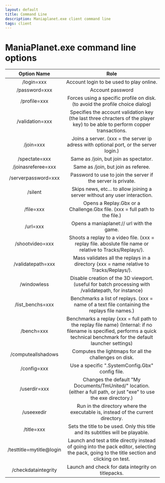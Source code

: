 ```yaml
---
layout: default
title: Command Line
description: Maniaplanet.exe client command line
tags: client
---
```


# ManiaPlanet.exe command line options

| Option Name              | Role                                                                                                                                                                          |
|:------------------------:|:-----------------------------------------------------------------------------------------------------------------------------------------------------------------------------:|
| /login=xxx               | Account login to be used to play online.                                                                                                                                      |
| /password=xxx            | Account password                                                                                                                                                              |
| /profile=xxx             | Forces using a specific profile on disk. (to avoid the profile choice dialog)                                                                                                 |
| /validation=xxx          | Specifies the account validation key (the last three chracters of the player key) to be able to perform copper transactions.                                                  |
| /join=xxx                | Joins a server. (xxx = the server ip adress with optional port, or the server login.)                                                                                         |
| /spectate=xxx            | Same as /join, but join as spectator.                                                                                                                                         |
| /joinasreferee=xxx       | Same as /join, but join as referee.                                                                                                                                           |
| /serverpassword=xxx      | Password to use to join the server if the server is private.                                                                                                                  |
| /silent                  | Skips news, etc... to allow joining a server without any user interaction.                                                                                                    |
| /file=xxx                | Opens a Replay.Gbx or a Challenge.Gbx file. (xxx = full path to the file.)                                                                                                    |
| /url=xxx                 | Opens a maniaplanet:// url with the game.                                                                                                                                     |
| /shootvideo=xxx          | Shoots a replay to a video file. (xxx = replay file. aboslute file name or relative to Tracks/Replays/).                                                                      |
| /validatepath=xxx        | Mass validates all the replays in a directory (xxx = name relative to Tracks/Replays/).                                                                                       |
| /windowless              | Disable creation of the 3D viewport. (useful for batch processing with /validatepath, for instance)                                                                           |
| /list_benchs=xxx         | Benchmarks a list of replays. (xxx = name of a text file containing the replays file names.)                                                                                  |
| /bench=xxx               | Benchmarks a replay (xxx = full path to the replay file name) (Internal: if no filename is specified, performs a quick technical benchmark for the default launcher settings) |
| /computeallshadows       | Computes the lightmaps for all the challenges on disk.                                                                                                                        |
| /config=xxx              | Use a specific ".SystemConfig.Gbx" config file.                                                                                                                               |
| /userdir=xxx             | Changes the default "My Documents/TmUnited/" location. (either a full path, or just "exe" to use the exe directory.)                                                          |
| /useexedir               | Run in the directory where the executable is, instead of the current directory.                                                                                               |
| /title=xxx               | Sets the title to be used. Only this title and its subtitles will be playable.                                                                                                |
| /testtitle=mytitle@login | Launch and test a title directly instead of going into the pack editor, selecting the pack, going to the title section and clicking on test.                                  |
| /checkdataintegrity | Launch and check for data integrity on titlepacks.                                  |
